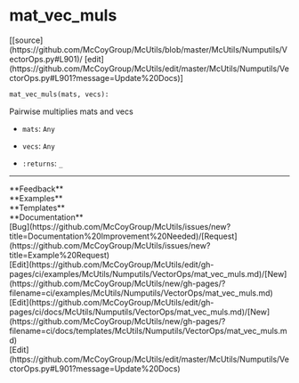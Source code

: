 # <a id="McUtils.Numputils.VectorOps.mat_vec_muls">mat_vec_muls</a>
<div class="docs-source-link" markdown="1">
[[source](https://github.com/McCoyGroup/McUtils/blob/master/McUtils/Numputils/VectorOps.py#L901)/
[edit](https://github.com/McCoyGroup/McUtils/edit/master/McUtils/Numputils/VectorOps.py#L901?message=Update%20Docs)]
</div>

```python
mat_vec_muls(mats, vecs): 
```
Pairwise multiplies mats and vecs
  - `mats`: `Any`
    > 
  - `vecs`: `Any`
    > 
  - `:returns`: `_`
    > 











---


<div markdown="1" class="text-secondary">
<div class="container">
  <div class="row">
   <div class="col" markdown="1">
**Feedback**   
</div>
   <div class="col" markdown="1">
**Examples**   
</div>
   <div class="col" markdown="1">
**Templates**   
</div>
   <div class="col" markdown="1">
**Documentation**   
</div>
   <div class="col" markdown="1">
   
</div>
   <div class="col" markdown="1">
   
</div>
   <div class="col" markdown="1">
   
</div>
</div>
  <div class="row">
   <div class="col" markdown="1">
[Bug](https://github.com/McCoyGroup/McUtils/issues/new?title=Documentation%20Improvement%20Needed)/[Request](https://github.com/McCoyGroup/McUtils/issues/new?title=Example%20Request)   
</div>
   <div class="col" markdown="1">
[Edit](https://github.com/McCoyGroup/McUtils/edit/gh-pages/ci/examples/McUtils/Numputils/VectorOps/mat_vec_muls.md)/[New](https://github.com/McCoyGroup/McUtils/new/gh-pages/?filename=ci/examples/McUtils/Numputils/VectorOps/mat_vec_muls.md)   
</div>
   <div class="col" markdown="1">
[Edit](https://github.com/McCoyGroup/McUtils/edit/gh-pages/ci/docs/McUtils/Numputils/VectorOps/mat_vec_muls.md)/[New](https://github.com/McCoyGroup/McUtils/new/gh-pages/?filename=ci/docs/templates/McUtils/Numputils/VectorOps/mat_vec_muls.md)   
</div>
   <div class="col" markdown="1">
[Edit](https://github.com/McCoyGroup/McUtils/edit/master/McUtils/Numputils/VectorOps.py#L901?message=Update%20Docs)   
</div>
   <div class="col" markdown="1">
   
</div>
   <div class="col" markdown="1">
   
</div>
   <div class="col" markdown="1">
   
</div>
</div>
</div>
</div>